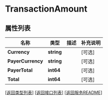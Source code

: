 # TransactionAmount

## 属性列表

名称 | 类型 | 描述 | 补充说明
------------ | ------------- | ------------- | -------------
**Currency** | **string** |  | [可选] 
**PayerCurrency** | **string** |  | [可选] 
**PayerTotal** | **int64** |  | [可选] 
**Total** | **int64** |  | [可选] 

[\[返回类型列表\]](README.md#类型列表)
[\[返回接口列表\]](README.md#接口列表)
[\[返回服务README\]](README.md)


